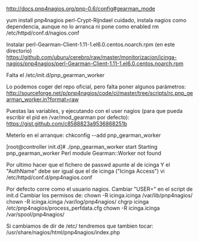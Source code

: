 http://docs.pnp4nagios.org/pnp-0.6/config#gearman_mode

yum install pnp4nagios perl-Crypt-Rijndael
  cuidado, instala nagios como dependencia, aunque no lo arranca ni pone como enabled
  rm /etc/httpd/conf.d/nagios.conf

Instalar perl-Gearman-Client-1.11-1.el6.0.centos.noarch.rpm (en este directorio)
https://github.com/uburu/cerebro/raw/master/monitorizacion/icinga-nagios/pnp4nagios/perl-Gearman-Client-1.11-1.el6.0.centos.noarch.rpm



Falta el /etc/init.d/pnp_gearman_worker

Lo podemos coger del repo oficial, pero falta poner algunos parámetros:
http://sourceforge.net/p/pnp4nagios/code/ci/master/tree/scripts/rc.pnp_gearman_worker.in?format=raw

Puestas las variables, y ejecutando con el user nagios (para que pueda escribir el pid en /var/mod_gearman por defecto):
https://gist.github.com/c8588823a9536868251b

Meterlo en el arranque:
chkconfig --add pnp_gearman_worker

[root@controller init.d]# ./pnp_gearman_worker start
Starting pnp_gearman_worker Perl module Gearman::Worker not found


Por ultimo hacer que el fichero de passwd apunte al de icinga
Y el "AuthName" debe ser igual que el de icinga ("Icinga Access")
vi /etc/httpd/conf.d/pnp4nagios.conf


Por defecto corre como el usuario nagios.
Cambiar "USER=" en el script de init.d
Cambiar los permisos de:
  chown -R icinga.icinga /var/lib/pnp4nagios/
  chown -R icinga.icinga /var/log/pnp4nagios/
  chgrp icinga /etc/pnp4nagios/process_perfdata.cfg
  chown -R icinga.icinga /var/spool/pnp4nagios/


Si cambiamos de dir de /etc/ tendremos que tambien tocar:
/usr/share/nagios/html/pnp4nagios/index.php
